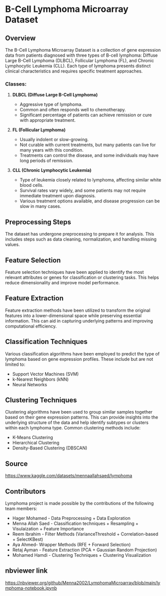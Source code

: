 # B-Cell Lymphoma Microarray Dataset

## Overview
The B-Cell Lymphoma Microarray Dataset is a collection of gene expression data from patients diagnosed with three types of B-cell lymphoma: Diffuse Large B-Cell Lymphoma (DLBCL), Follicular Lymphoma (FL), and Chronic Lymphocytic Leukemia (CLL). Each type of lymphoma presents distinct clinical characteristics and requires specific treatment approaches.

### Classes:
1. **DLBCL (Diffuse Large B-Cell Lymphoma)**
   - Aggressive type of lymphoma.
   - Common and often responds well to chemotherapy.
   - Significant percentage of patients can achieve remission or cure with appropriate treatment.

2. **FL (Follicular Lymphoma)**
   - Usually indolent or slow-growing.
   - Not curable with current treatments, but many patients can live for many years with this condition.
   - Treatments can control the disease, and some individuals may have long periods of remission.

3. **CLL (Chronic Lymphocytic Leukemia)**
   - Type of leukemia closely related to lymphoma, affecting similar white blood cells.
   - Survival rates vary widely, and some patients may not require immediate treatment upon diagnosis.
   - Various treatment options available, and disease progression can be slow in many cases.

## Preprocessing Steps
The dataset has undergone preprocessing to prepare it for analysis. This includes steps such as data cleaning, normalization, and handling missing values.

## Feature Selection
Feature selection techniques have been applied to identify the most relevant attributes or genes for classification or clustering tasks. This helps reduce dimensionality and improve model performance.

## Feature Extraction
Feature extraction methods have been utilized to transform the original features into a lower-dimensional space while preserving essential information. This can aid in capturing underlying patterns and improving computational efficiency.

## Classification Techniques
Various classification algorithms have been employed to predict the type of lymphoma based on gene expression profiles. These include but are not limited to:
- Support Vector Machines (SVM)
- k-Nearest Neighbors (kNN)
- Neural Networks

## Clustering Techniques
Clustering algorithms have been used to group similar samples together based on their gene expression patterns. This can provide insights into the underlying structure of the data and help identify subtypes or clusters within each lymphoma type. Common clustering methods include:
- K-Means Clustering
- Hierarchical Clustering
- Density-Based Clustering (DBSCAN)

## Source

https://www.kaggle.com/datasets/mennaallahsaed/lymphoma

## Contributors

Lymphoma project is made possible by the contributions of the following team members:

- Hager Mohamed - Data Preprocessing +  Data Exploration
- Menna Allah Saed - Classification techniques + Resampling + Visulaization + Feature Importance
- Reem Ibrahim - Filter Methods (VarianceThreshold + Correlation-based + SelectKBest)
- Aya Ahmed- Wrapper Methods (RFE + Forward Selection)
- Retaj Ayman - Feature Extraction (PCA + Gaussian Random Projection)
- Mohamed Hamdi - Clustering Techniques + Clustering Visualization

## nbviewer link

https://nbviewer.org/github/Menna2002/LymphomaMicroarray/blob/main/lymphoma-notebook.ipynb
